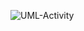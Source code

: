 ![UML-Activity](http://www.plantuml.com/plantuml/proxy?cache=no&src=https://raw.githubusercontent.com/oleksandrblazhko/ai-211-yushenko/ai-211-yushenko-with-laborotory-work-7/2-SoftwareDesign/2.7-PlantUML/UML-Activity.puml)
